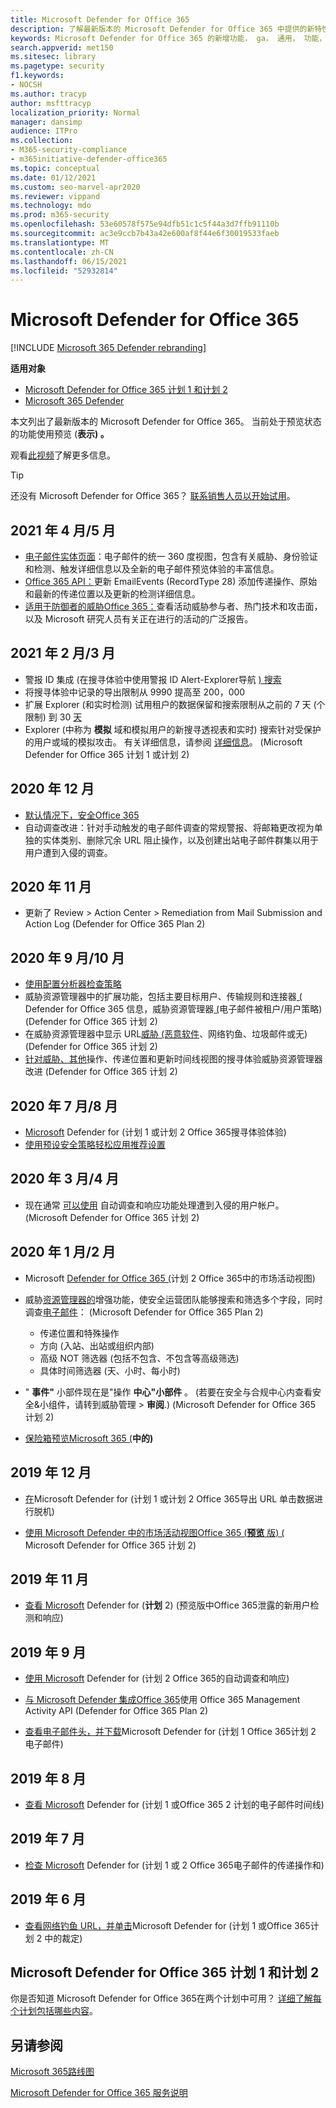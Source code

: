 ```yaml
---
title: Microsoft Defender for Office 365
description: 了解最新版本的 Microsoft Defender for Office 365 中提供的新特性和功能。
keywords: Microsoft Defender for Office 365 的新增功能， ga， 通用， 功能， 可用， 新
search.appverid: met150
ms.sitesec: library
ms.pagetype: security
f1.keywords:
- NOCSH
ms.author: tracyp
author: msfttracyp
localization_priority: Normal
manager: dansimp
audience: ITPro
ms.collection:
- M365-security-compliance
- m365initiative-defender-office365
ms.topic: conceptual
ms.date: 01/12/2021
ms.custom: seo-marvel-apr2020
ms.reviewer: vippand
ms.technology: mdo
ms.prod: m365-security
ms.openlocfilehash: 53e60578f575e94dfb51c1c5f44a3d7ffb91110b
ms.sourcegitcommit: ac3e9ccb7b43a42e600af8f44e6f30019533faeb
ms.translationtype: MT
ms.contentlocale: zh-CN
ms.lasthandoff: 06/15/2021
ms.locfileid: "52932814"
---
```

# <a name="whats-new-in-microsoft-defender-for-office-365"></a>Microsoft Defender for Office 365

[!INCLUDE [Microsoft 365 Defender rebranding](../includes/microsoft-defender-for-office.md)]

**适用对象**
- [Microsoft Defender for Office 365 计划 1 和计划 2](defender-for-office-365.md)
- [Microsoft 365 Defender](../defender/microsoft-365-defender.md)

本文列出了最新版本的 Microsoft Defender for Office 365。 当前处于预览状态的功能使用预览 (**表示) 。**

观看[此视频](https://www.youtube.com/watch?v=Tdz6KfruDGo&list=PL3ZTgFEc7LystRja2GnDeUFqk44k7-KXf&index=3)了解更多信息。
> [!TIP]
> 还没有 Microsoft Defender for Office 365？ [联系销售人员以开始试用](https://info.microsoft.com/ww-landing-M365SMB-web-contact.html)。

## <a name="aprilmay-2021"></a>2021 年 4 月/5 月

- [电子邮件实体页面](mdo-email-entity-page.md)：电子邮件的统一 360 度视图，包含有关威胁、身份验证和检测、触发详细信息以及全新的电子邮件预览体验的丰富信息。
- [Office 365 API：](/office/office-365-management-api/office-365-management-activity-api-schema#email-message-events)更新 EmailEvents (RecordType 28) 添加传递操作、原始和最新的传递位置以及更新的检测详细信息。
- [适用于防御者的威胁Office 365：](/microsoft-365/security/defender/threat-analytics)查看活动威胁参与者、热门技术和攻击面，以及 Microsoft 研究人员有关正在进行的活动的广泛报告。

## <a name="februarymarch-2021"></a>2021 年 2 月/3 月

- 警报 ID 集成 (在搜寻体验中使用警报 ID Alert-Explorer导航 [) 搜索](threat-explorer.md)
- 将搜寻体验中记录的导出限制从 9990 提高至 200，000 [](threat-explorer.md)
- 扩展 Explorer (和实时检测) 试用租户的数据保留和搜索限制从之前的 7 天 (个限制) 到 30 [天](threat-explorer.md)
- Explorer (中称为 **模拟** 域和模拟用户的新搜寻透视表和实时) 搜索针对受保护的用户或域的模拟攻击。 有关详细信息，请参阅 [详细信息](threat-explorer.md#view-phishing-emails-sent-to-impersonated-users-and-domains)。  (Microsoft Defender for Office 365 计划 1 或计划 2) 

## <a name="december-2020"></a>2020 年 12 月

- [默认情况下，安全Office 365](secure-by-default.md)
- 自动调查改进：针对手动触发的电子邮件调查的常规警报、将邮箱更改视为单独的实体类别、删除冗余 URL 阻止操作，以及创建出站电子邮件群集以用于用户遭到入侵的调查。

## <a name="november-2020"></a>2020 年 11 月

- 更新了 Review > Action Center > Remediation from Mail Submission and Action Log (Defender for Office 365 Plan 2) 

## <a name="septemberoctober-2020"></a>2020 年 9 月/10 月

- [使用配置分析器检查策略](configuration-analyzer-for-security-policies.md)
- 威胁资源管理器中的扩展功能，包括主要目标用户、传输规则和连接器[ (](threat-explorer.md#new-features-in-threat-explorer-and-real-time-detections) Defender for Office 365 信息，威胁资源管理器[ (](threat-explorer.md)电子邮件被租户/用户策略)  (Defender for Office 365 计划 2) 
- 在威胁资源管理器中显示 URL[威胁 (恶意软件](threat-explorer.md#threats-in-urls)、网络钓鱼、垃圾邮件或无)  (Defender for Office 365 计划 2) 
- [针对威胁、其他](threat-explorer.md#improvements-to-the-threat-hunting-experience-upcoming)操作、传递位置和更新时间线视图的搜寻体验威胁资源管理器改进 (Defender for Office 365 计划 2) 

## <a name="julyaugust-2020"></a>2020 年 7 月/8 月

- [Microsoft](threat-explorer.md#improvements-to-threat-hunting-experience) Defender for (计划 1 或计划 2 Office 365搜寻体验体验) 
- [使用预设安全策略轻松应用推荐设置](preset-security-policies.md)

## <a name="marchapril-2020"></a>2020 年 3 月/4 月

- 现在通常 [可以使用](address-compromised-users-quickly.md) 自动调查和响应功能处理遭到入侵的用户帐户。  (Microsoft Defender for Office 365 计划 2) 

## <a name="januaryfebruary-2020"></a>2020 年 1 月/2 月

- Microsoft [Defender for Office 365 (](campaigns.md)计划 2 Office 365中的市场活动视图) 
- 威胁[资源管理器的](threat-explorer.md)增强功能，使安全运营团队能够搜索和筛选多个字段，同时调查[电子邮件](investigate-malicious-email-that-was-delivered.md)： (Microsoft Defender for Office 365 Plan 2) 
  - 传递位置和特殊操作
  - 方向 (入站、出站或组织内部) 
  - 高级 NOT 筛选器 (包括不包含、不包含等高级筛选) 
  - 具体时间筛选器 (天、小时、每小时) 

- " **事件"** 小部件现在是"操作 **中心"小部件** 。  (若要在安全与合规中心内查看安全&小组件，请转到威胁管理 \> **审阅**.)  (Microsoft Defender for Office 365 计划 2) 

- [保险箱预览Microsoft 365 (](safe-docs.md)**中的)**

## <a name="december-2019"></a>2019 年 12 月

- [在](threat-explorer.md#new-features-in-threat-explorer-and-real-time-detections)Microsoft Defender for (计划 1 或计划 2 Office 365导出 URL 单击数据进行脱机) 

- [使用 Microsoft Defender 中的市场活动视图Office 365 (**预览** 版)  (](campaigns.md) Microsoft Defender for Office 365 计划 2) 

## <a name="november-2019"></a>2019 年 11 月

- [查看 Microsoft](address-compromised-users-quickly.md) Defender for (**计划** 2)  (预览版中Office 365泄露的新用户检测和响应) 

## <a name="september-2019"></a>2019 年 9 月

- [使用 Microsoft](automated-investigation-response-office.md) Defender for (计划 2 Office 365的自动调查和响应) 

- [与 Microsoft Defender 集成Office 365](/office/office-365-management-api/office-365-management-activity-api-schema#office-365-advanced-threat-protection-and-threat-investigation-and-response-schema)使用 Office 365 Management Activity API (Defender for Office 365 Plan 2) 

- [查看电子邮件头，并下载](investigate-malicious-email-that-was-delivered.md)Microsoft Defender for (计划 1 Office 365计划 2 电子邮件) 

## <a name="august-2019"></a>2019 年 8 月

- [查看 Microsoft](investigate-malicious-email-that-was-delivered.md#view-the-timeline-of-your-email) Defender for (计划 1 或Office 365 2 计划的电子邮件时间线) 

## <a name="july-2019"></a>2019 年 7 月

- [检查 Microsoft](investigate-malicious-email-that-was-delivered.md#check-the-delivery-action-and-location) Defender for (计划 1 或 2 Office 365电子邮件的传递操作和) 

## <a name="june-2019"></a>2019 年 6 月

- [查看网络钓鱼 URL，并单击](threat-explorer.md#view-phishing-url-and-click-verdict-data)Microsoft Defender for (计划 1 或Office 365计划 2 中的裁定) 

## <a name="microsoft-defender-for-office-365-plan-1-and-plan-2"></a>Microsoft Defender for Office 365 计划 1 和计划 2

你是否知道 Microsoft Defender for Office 365在两个计划中可用？ [详细了解每个计划包括哪些内容](defender-for-office-365.md#microsoft-defender-for-office-365-plan-1-and-plan-2)。

## <a name="see-also"></a>另请参阅

[Microsoft 365路线图](https://www.microsoft.com/microsoft-365/roadmap)

[Microsoft Defender for Office 365 服务说明](/office365/servicedescriptions/office-365-advanced-threat-protection-service-description)
